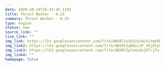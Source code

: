 ```yaml
---
date: 2020-10-14T18:33:45.119Z
title: Thrust Washer - 0.25
summary: Thrust Washer - 0.25
type: engine
status: new
source_link: ""
live_link: ""
img_link: https://lh3.googleusercontent.com/fife/ABSRlIoSb32y1wLk13qtObZGnO1f_JqoIMQd8mjRDEjX5tkoJdkHz9K9wOF9sA5QLKdPMJ1WHXpjd8Q73THouMcecmm_yOrvk7X2vyxUuAIcpRFkHPr9Y7zfJSjDTwoscgh2631qowNd7JMB1NbOzOEkwvoLC3Q4domehMwDX5f3R-knlAPIEi4opTWXF9XBStTfTLX-DSGsU_9ww8aguITv5340q7mBCPKGm03kvlIaTOyI9jZCQ5VKGUzQczqj-ln-2d9PRoEZKH_F3P-9vrCYvak1pMsVMx8nBjQF2w62A_g4wWatboOYoSreZXawtFL1mJD-sgUPIAo2rGvAZ4hu1p4dG893-Ip7i4kPXiB7YN3-Kj45IrfL1bnWfgyGQ8g6pBtL-ukJmy7sP0AVCYlDaGjXkZyPWeHtLGCXfyx_qYnK3xff3xF79AU39PBOKPUNSAd3ZAoTjU_q5FpR2ZfYeRjUHFa33dSzTEeUomXyOxxRyYYDP4oU8ph606-SFqM_Sd7EEY56B24IPnYc1nJ0JVk6eONUQQ7GGeyKb2MyPCVLsxgKIl7bucclj4byoXRGlxazJ6JVxVwxsRSX_JrQsVzu-lz_lXbX9ZlTljKT__LiDaiCexy5eUyGs0UIONBU_1Wa0ZAa947sarjqmDcM1j3_Ln9ydNh_b3goA_lhdSRnHW6N9M8CSu56vy5Wddmkv5trnjzzaWKbvPU1RpRQZig1ttOGMXo8uQ=w795-h650-ft
img_link2: https://lh3.googleusercontent.com/fife/ABSRlIq9QxciP_tKjEXyOzbH9tzL-6QqaFeQIbKtHNLY2AoetPTgugQwYrlz73-sZhBsCH6htAj67kweY_6QIHhX8GzuU9ExA1YsmBa0pQdU_rxrRs5aAKnSZvwkO6bPLdbDMDMaawoobBZfmCehh1QxW0xeMPFrdHOAhoXNnnY_6jicrP4UCVGXD04c1Xe_CIr6VTVtt41rdum0hb5X8WlhZ6cot0XSBS_-PImNcSJbc5FzD2yOblZecD2Ei0emZYkoNKU59c9g5qDLQsqp7de6Z9BDcv9Iv4t6TM1YviIWn69xkOHTAIB5tkVX0LUN9YLtZzUpBOUedYAOLCzlNPYAb-8Go_aULArK9EW2lLt4U45-SN1A5FxzzQVsnKSMHzbImgQEaqgRmoEOuNF3ZrJurxBiEwFWrd11TMNzI34oLne5ubz6xcosanC7Pssz6sIh4PWFyegt9NzkDiY6bTSFW_wiMRf8bsr8FXrL2jEK4pr811lQdSO4OfHj_Ta-FTzJXlu9LS5hTc1LTaRzKlaX0HlLoMtuWM6wRT6jqnZkbdCcL7eNs3tCcDi87hxcfGY7VhgbO21qmKgZaP-zAZcFOMbMPcRwD11rdkl7SGPbFFWh1NFqr3dYfZOGXcJ-4Sya79rtagEQ_8TL2a_WCPRx9Jcrh-Za4_rLIl_bAGbi8mD_V46YjxxSBRtUZJBBE1DIcazopr4OIsHoLsCg2wk6yQcUD55WuSSk2w=w795-h650-ft
img_link3: https://lh3.googleusercontent.com/fife/ABSRlIpleXadojDTrjTufDSysV655ueWFYfV30BbrP4VnYuIn_zm0SYkdvpqJXyGIyB7Wh2S-HJgA58pO7v0CL2jzdL2ZEvRzepDVNVgjx0gwVXjM8ByglsYUBU7HyvQ9kwWTQ-aMpeEBHuGK6nRBDsKVIc5Gou-tHgfl4wgoz8fpAutJg5xLfOOQRq9S6RcYIhoYqNYMg5ZH4E3V-YZizM8yEi6yv6b-Rp3F-gOCzWeEUBveI0qeyayj-raKIDjOu0SS374okloGzB3lzHPkjB5rUn3FZL8Kw6oSHWNRxXFNSMhEP4zl-Pndo5WCF8nmc1Vn8m8ucqg2KwwHaZ61s-tsGFTA8eXPel_Yt2RdUCkelnKiN1RY50oMgiCrZM0WVjOWgkSHJ7rHy9D4Cfm6xuadclCKNuJNPZk9aP3PJAnHAswan7-vRiLOQ3-GsSRDEuA6LneFYwTr4xSijaHUd0Jy0MuPJIdf6ujAEdDwMTPPU_dZ2LcjdW72P3r8t9SbnvD3fz1D-CKRGn1HSk0Ej7wI5OYxVDyMIvKjThxCX9EWry2UyKB0dGKDoxNuR0NUObAZ8R_6dd--Tsh1tHLzkAE33COwSYyji8AYtUTAbfsPCYMg4rjVdZ5UqfpbB_zef_7BPWVgQGQs4R_jpBvpO6xEbHS2Wrd_4asVaR-Tsa0GtBf2JDNmOBCELO3u5Sx4qbzHZTXlCDk6D176tLaIE9InVMI5DWP9C5nwA=w795-h650-ft
img_link4: ""
homepage: false
---
```

